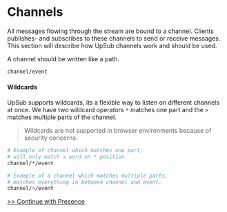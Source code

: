 # Channels
All messages flowing through the stream are bound to a channel.
Clients publishes- and subscribes to these channels to send or receive messages.
This section will describe how UpSub channels work and should be used.

A channel should be written like a path.
```sh
channel/event
```

#### Wildcards
UpSub supports wildcards, its a flexible way to listen on different channels at
once. We have two wildcard operators `*` matches one part and the `>`
matches multiple parts of the channel.
> Wildcards are not supported in browser environments because of security concerns.

```sh
# Example of channel which matches one part,
# will only match a word on * position.
channel/*/event

# Example of a channel which matches multiple parts,
# matches everything in between channel and event.
channel/>/event
```


[>> Continue with Presence](/getting-started/presence)
